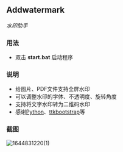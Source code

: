 ## Addwatermark

*水印助手*

### 用法

* 双击 **start.bat** 启动程序

### 说明

* 给图片、PDF文件支持全屏水印
* 可以调整水印的字体、不透明度、旋转角度
* 支持将文字水印转为二维码水印
* 感谢[Python](https://www.python.org/)、[ttkbootstrap](https://github.com/israel-dryer/ttkbootstrap)等

### 截图

![1644831220(1)](https://user-images.githubusercontent.com/42088233/153837784-5aa79c6c-ee63-44da-a64d-e669bcd3f7ca.jpg)
